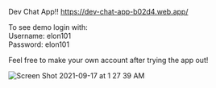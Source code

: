 Dev Chat App!!
https://dev-chat-app-b02d4.web.app/

To see demo login with:\
Username: elon101\
Password: elon101

Feel free to make your own account after trying the app out!

![Screen Shot 2021-09-17 at 1 27 39 AM](https://user-images.githubusercontent.com/67943741/133729374-c0584f80-ef26-454c-981d-877acf1e564e.png)
